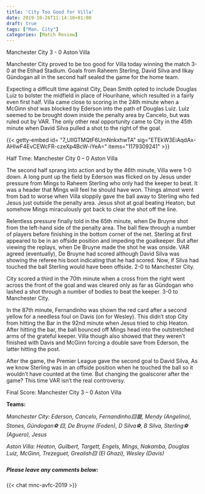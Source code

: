 ```yaml
---
title: 'City Too Good for Villa'
date: 2019-10-26T11:14:10+01:00
draft: true
tags: ["Man. City"]
categories: [Match Review]
---
```


Manchester City 3 - 0 Aston Villa

Manchester City proved to be too good for Villa today winning the match 3-0 at the Etihad Stadium. Goals from Raheem Sterling, David Silva and Ilkay Gündogan all in the second half sealed the game for the home team.

Expecting a difficult time against City, Dean Smith opted to include Douglas Luiz to bolster the midfield in place of Hourihane, which resulted in a fairly even first half. Villa came close to scoring in the 24th minute when a McGinn shot was blocked by Ederson into the path of Douglas Luiz. Luiz seemed to be brought down inside the penalty area by Cancelo, but was ruled out by VAR. The only other real opportunity came to City in the 45th minute when David Silva pulled a shot to the right of the goal.

{{< getty-embed id= "7_UIlGTMQtF6UmNnkxhwTA"
                sig="ETEkW3EiAqdAx-AHIwF4EvCEWcFR-czeXp4BcW-iYeA=" 
                items="1179309241" >}}

Half Time: Manchester City 0 – 0 Aston Villa

The second half sprang into action and by the 46th minute, Villa were 1-0 down. A long punt up the field by Ederson was flicked on by Jesus under pressure from Mings to Raheem Sterling who only had the keeper to beat. It was a header that Mings will feel he should have won. Things almost went from bad to worse when Villa sloppily gave the ball away to Sterling who fed Jesus just outside the penalty area. Jesus shot at goal beating Heaton, but somehow Mings miraculously got back to clear the shot off the line.

Relentless pressure finally told in the 65th minute, when De Bruyne shot from the left-hand side of the penalty area. The ball flew through a number of players before finishing in the bottom corner of the net. Sterling at first appeared to be in an offside position and impeding the goalkeeper. But after viewing the replays, when De Bruyne made the shot he was onside. VAR agreed (eventually), De Bruyne had scored although David Silva was showing the referee his boot indicating that he had scored. Now, if Silva had touched the ball Sterling would have been offside. 2-0 to Manchester City.

City scored a third in the 70th minute when a cross from the right went across the front of the goal and was cleared only as far as Gündogan who lashed a shot through a number of bodies to beat the keeper. 3-0 to Manchester City.

In the 87th minute, Fernandinho was shown the red card after a second yellow for a needless foul on Davis (on for Wesley). This didn’t stop City from hitting the Bar in the 92nd minute when Jesus tried to chip Heaton. After hitting the bar, the ball bounced off Mings head into the outstretched arms of the grateful keeper. Villa though also showed that they weren’t finished with Davis and McGinn forcing a double save from Ederson, the latter hitting the post.

After the game, the Premier League gave the second goal to David Silva, As we know Sterling was in an offside position when he touched the ball so it wouldn’t have counted at the time. But changing the goalscorer after the game? This time VAR isn’t the real controversy.

Final Score: Manchester City 3 – 0 Aston Villa

**Teams:**

_Manchester City: Ederson, Cancelo, Fernandinho🟨🟥, Mendy (Angelino), Stones, Gündogan⚽ 🟨, De Bruyne (Foden), D Silva⚽, B Silva, Sterling⚽ (Aguero), Jesus_

_Aston Villa: Heaton, Guilbert, Targett, Engels, Mings, Nakamba, Douglas Luiz, McGinn, Trezeguet, Grealish🟨 (El Ghazi), Wesley (Davis)_

##### Please leave any comments below:

{{< chat mnc-avfc-2019 >}}